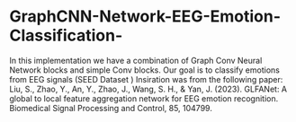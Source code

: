 # GraphCNN-Network-EEG-Emotion-Classification-
In this implementation we have a combination of Graph Conv Neural Network blocks and simple Conv blocks.
Our  goal is to classify emotions from EEG signals (SEED Dataset )
Insiration was from the following paper:
Liu, S., Zhao, Y., An, Y., Zhao, J., Wang, S. H., & Yan, J. (2023). GLFANet: A global to local feature aggregation network for EEG emotion recognition. Biomedical Signal Processing and Control, 85, 104799.
